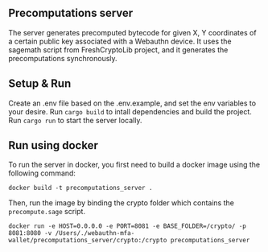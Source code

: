 ## Precomputations server

The server generates precomputed bytecode for given X, Y coordinates of a certain public key associated with a Webauthn device. It uses the sagemath script from FreshCryptoLib project, and it generates the precomputations synchronously.

## Setup & Run

Create an .env file based on the .env.example, and set the env variables to your desire. 
Run `cargo build` to intall dependencies and build the project.
Run `cargo run` to start the server locally.

## Run using docker

To run the server in docker, you first need to build a docker image using the following command:

```
docker build -t precomputations_server .
```

Then, run the image by binding the crypto folder which contains the `precompute.sage` script.

```
docker run -e HOST=0.0.0.0 -e PORT=8081 -e BASE_FOLDER=/crypto/ -p 8081:8080 -v /Users/./webauthn-mfa-wallet/precomputations_server/crypto:/crypto precomputations_server
```
